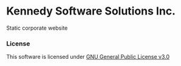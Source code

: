 Kennedy Software Solutions Inc.
===

Static corporate website

### License

This software is licensed under [GNU General Public License v3.0](LICENSE)